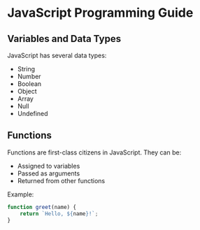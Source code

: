 # JavaScript Programming Guide

## Variables and Data Types

JavaScript has several data types:

- String
- Number
- Boolean
- Object
- Array
- Null
- Undefined

## Functions

Functions are first-class citizens in JavaScript. They can be:

- Assigned to variables
- Passed as arguments
- Returned from other functions

Example:

```JavaScript
function greet(name) {
    return `Hello, ${name}!`;
}
```
